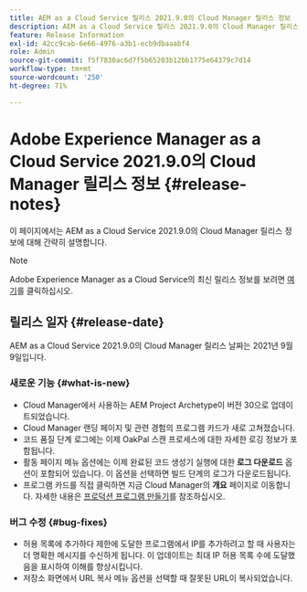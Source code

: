 ```yaml
---
title: AEM as a Cloud Service 릴리스 2021.9.0의 Cloud Manager 릴리스 정보
description: AEM as a Cloud Service 릴리스 2021.9.0의 Cloud Manager 릴리스 정보
feature: Release Information
exl-id: 42cc9cab-6e66-4976-a3b1-ecb9dbaaabf4
role: Admin
source-git-commit: f5f7830ac6d7f5b65203b12bb1775e64379c7d14
workflow-type: tm+mt
source-wordcount: '250'
ht-degree: 71%

---
```


# Adobe Experience Manager as a Cloud Service 2021.9.0의 Cloud Manager 릴리스 정보 {#release-notes}

이 페이지에서는 AEM as a Cloud Service 2021.9.0의 Cloud Manager 릴리스 정보에 대해 간략히 설명합니다.

>[!NOTE]
>Adobe Experience Manager as a Cloud Service의 최신 릴리스 정보를 보려면 [여기](https://experienceleague.adobe.com/ko/docs/experience-manager-cloud-service/content/release-notes/release-notes/release-notes-current)를 클릭하십시오.

## 릴리스 일자 {#release-date}

AEM as a Cloud Service 2021.9.0의 Cloud Manager 릴리스 날짜는 2021년 9월 9일입니다.

### 새로운 기능 {#what-is-new}

* Cloud Manager에서 사용하는 AEM Project Archetype이 버전 30으로 업데이트되었습니다.
* Cloud Manager 랜딩 페이지 및 관련 경험의 프로그램 카드가 새로 고쳐졌습니다.
* 코드 품질 단계 로그에는 이제 OakPal 스캔 프로세스에 대한 자세한 로깅 정보가 포함됩니다.
* 활동 페이지 메뉴 옵션에는 이제 완료된 코드 생성기 실행에 대한 **로그 다운로드** 옵션이 포함되어 있습니다. 이 옵션을 선택하면 빌드 단계의 로그가 다운로드됩니다.
* 프로그램 카드를 직접 클릭하면 지금 Cloud Manager의 **개요** 페이지로 이동합니다. 자세한 내용은 [프로덕션 프로그램 만들기](https://experienceleague.adobe.com/en/docs/experience-manager-cloud-service/content/implementing/using-cloud-manager/programs/creating-production-programs)를 참조하십시오.

### 버그 수정 {#bug-fixes}

* 허용 목록에 추가하다 제한에 도달한 프로그램에서 IP를 추가하려고 할 때 사용자는 더 명확한 메시지를 수신하게 됩니다. 이 업데이트는 최대 IP 허용 목록 수에 도달했음을 표시하여 이해를 향상시킵니다.
* 저장소 화면에서 URL 복사 메뉴 옵션을 선택할 때 잘못된 URL이 복사되었습니다.


